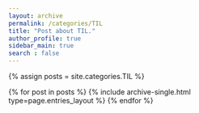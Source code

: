 ```yaml
---
layout: archive
permalink: /categories/TIL
title: "Post about TIL."
author_profile: true
sidebar_main: true
search : false
---
```


{% assign posts = site.categories.TIL  %}

{% for post in posts %}
  {% include archive-single.html type=page.entries_layout %}
{% endfor %}


